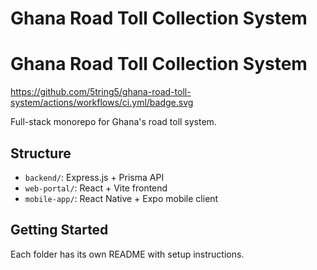 # Ghana Road Toll Collection System
# Ghana Road Toll Collection System

https://github.com/5tring5/ghana-road-toll-system/actions/workflows/ci.yml/badge.svg

Full-stack monorepo for Ghana's road toll system.

## Structure

- `backend/`: Express.js + Prisma API
- `web-portal/`: React + Vite frontend
- `mobile-app/`: React Native + Expo mobile client

## Getting Started

Each folder has its own README with setup instructions.
